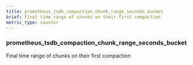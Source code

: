 ```yaml
---
title: prometheus_tsdb_compaction_chunk_range_seconds_bucket
brief: Final time range of chunks on their first compaction
metric_type: counter
---
```

### prometheus_tsdb_compaction_chunk_range_seconds_bucket

Final time range of chunks on their first compaction
